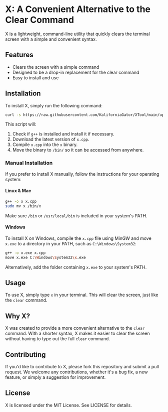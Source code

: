 # X: A Convenient Alternative to the Clear Command

X is a lightweight, command-line utility that quickly clears the terminal screen with a simple and convenient syntax.

## Features
* Clears the screen with a simple command
* Designed to be a drop-in replacement for the clear command
* Easy to install and use

## Installation
To install X, simply run the following command:
```bash
curl -s https://raw.githubusercontent.com/KaliforniaGator/XTool/main/update.sh | bash
```
This script will:
1. Check if `g++` is installed and install it if necessary.
2. Download the latest version of `x.cpp`.
3. Compile `x.cpp` into the `x` binary.
4. Move the binary to `/bin/` so it can be accessed from anywhere.

### Manual Installation
If you prefer to install X manually, follow the instructions for your operating system:

#### Linux & Mac
```bash
g++ -o x x.cpp
sudo mv x /bin/x
```
Make sure `/bin` or `/usr/local/bin` is included in your system's PATH.

#### Windows
To install X on Windows, compile the `x.cpp` file using MinGW and move `x.exe` to a directory in your PATH, such as `C:\Windows\System32`:
```bash
g++ -o x.exe x.cpp
move x.exe C:\Windows\System32\x.exe
```
Alternatively, add the folder containing `x.exe` to your system's PATH.

## Usage
To use X, simply type `x` in your terminal. This will clear the screen, just like the `clear` command.

## Why X?
X was created to provide a more convenient alternative to the `clear` command. With a shorter syntax, X makes it easier to clear the screen without having to type out the full `clear` command.

## Contributing
If you'd like to contribute to X, please fork this repository and submit a pull request. We welcome any contributions, whether it's a bug fix, a new feature, or simply a suggestion for improvement.

## License
X is licensed under the MIT License. See LICENSE for details.
